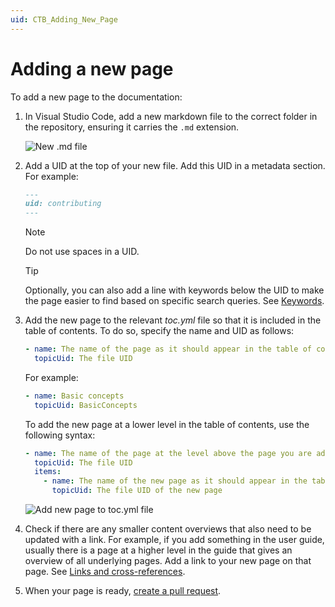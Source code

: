 ```yaml
---
uid: CTB_Adding_New_Page
---
```


# Adding a new page

To add a new page to the documentation:

1. In Visual Studio Code, add a new markdown file to the correct folder in the repository, ensuring it carries the `.md` extension.

   ![New .md file](~/contributing/images/New_md_File.png)

1. Add a UID at the top of your new file. Add this UID in a metadata section. For example:

   ```md
   ---
   uid: contributing
   ---
   ```

   > [!NOTE]
   > Do not use spaces in a UID.

   >[!TIP]
   > Optionally, you can also add a line with keywords below the UID to make the page easier to find based on specific search queries. See [Keywords](xref:CTB_Markdown_Syntax#keywords).

1. Add the new page to the relevant *toc.yml* file so that it is included in the table of contents. To do so, specify the name and UID as follows:

   ```yml
   - name: The name of the page as it should appear in the table of contents
     topicUid: The file UID
   ```

   For example:

   ```yml
   - name: Basic concepts
     topicUid: BasicConcepts
   ```

   To add the new page at a lower level in the table of contents, use the following syntax:

   ```yml
   - name: The name of the page at the level above the page you are adding
     topicUid: The file UID
     items:
       - name: The name of the new page as it should appear in the table of contents
         topicUid: The file UID of the new page
   ```

   ![Add new page to toc.yml file](~/contributing/images/New_page_TOC.gif)

1. Check if there are any smaller content overviews that also need to be updated with a link. For example, if you add something in the user guide, usually there is a page at a higher level in the guide that gives an overview of all underlying pages. Add a link to your new page on that page. See [Links and cross-references](xref:CTB_Markdown_Syntax#links-and-cross-references).

1. When your page is ready, [create a pull request](xref:CTB_Creating_PR).
